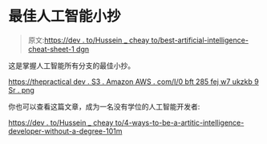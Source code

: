 # 最佳人工智能小抄

> 原文:[https://dev . to/Hussein _ cheay to/best-artificial-intelligence-cheat-sheet-1 dgn](https://dev.to/hussein_cheayto/best-artificial-intelligence-cheat-sheet-1dgn)

这是掌握人工智能所有分支的最佳小抄。

[https://thepractical dev . S3 . Amazon AWS . com/I/0 bft 285 fej w7 ukzkb 9 Sr . png](https://thepracticaldev.s3.amazonaws.com/i/0bft285fejw7ukzkb9sr.png)

你也可以查看这篇文章，成为一名没有学位的人工智能开发者:

[https://dev . to/Hussein _ cheay to/4-ways-to-be-a-artitic-intelligence-developer-without-a-degree-101m](https://dev.to/hussein_cheayto/4-ways-to-become-an-artifitial-intelligence-developer-without-a-degree-101m)